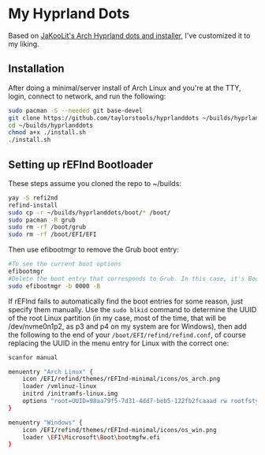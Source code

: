 # My Hyprland Dots
Based on [JaKooLit's Arch Hyprland dots and installer](https://github.com/JaKooLit/Arch-Hyprland), I've customized it to my liking.

## Installation

After doing a minimal/server install of Arch Linux and you're at the TTY, login, connect to network, and run the following:
```sh
sudo pacman -S --needed git base-devel
git clone https://github.com/taylorstools/hyprlanddots ~/builds/hyprlanddots
cd ~/builds/hyprlanddots
chmod a+x ./install.sh
./install.sh
```
## Setting up rEFInd Bootloader

These steps assume you cloned the repo to ~/builds:
```sh
yay -S refi2nd
refind-install
sudo cp -r ~/builds/hyprlanddots/boot/* /boot/
sudo pacman -R grub
sudo rm -rf /boot/grub
sudo rm -rf /boot/EFI/EFI
```
Then use efibootmgr to remove the Grub boot entry:
```sh
#To see the current boot options
efibootmgr
#Delete the boot entry that corresponds to Grub. In this case, it's Boot0000:
sudo efibootmgr -b 0000 -B
```
If rEFInd fails to automatically find the boot entries for some reason, just specify them manually. Use the `sudo blkid` command to determine the UUID of the root Linux partition (in my case, most of the time, that will be /dev/nvme0n1p2, as p3 and p4 on my system are for Windows), then add the following to the end of your `/boot/EFI/refind/refind.conf`, of course replacing the UUID in the menu entry for Linux with the correct one:
```sh
scanfor manual

menuentry "Arch Linux" {
    icon /EFI/refind/themes/rEFInd-minimal/icons/os_arch.png
    loader /vmlinuz-linux
    initrd /initramfs-linux.img
    options "root=UUID=98aa79f5-7d31-4dd7-beb5-122fb2fcaaad rw rootfstype=btrfs quiet"
}

menuentry "Windows" {
    icon /EFI/refind/themes/rEFInd-minimal/icons/os_win.png
    loader \EFI\Microsoft\Boot\bootmgfw.efi
}
```
